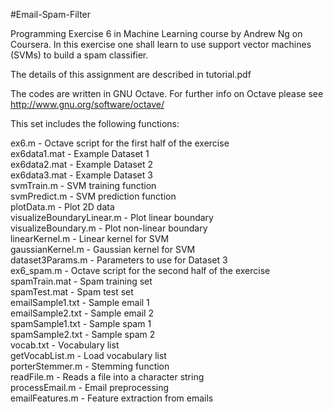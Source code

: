 #Email-Spam-Filter

Programming Exercise 6 in Machine Learning course by Andrew Ng on Coursera. In this exercise one shall learn to use support vector machines (SVMs) to build a spam classifier.

The details of this assignment are described in tutorial.pdf

The codes are written in GNU Octave. For further info on Octave please see http://www.gnu.org/software/octave/

This set includes the following functions:

ex6.m - Octave script for the first half of the exercise  
ex6data1.mat - Example Dataset 1  
ex6data2.mat - Example Dataset 2  
ex6data3.mat - Example Dataset 3  
svmTrain.m - SVM training function  
svmPredict.m - SVM prediction function  
plotData.m - Plot 2D data  
visualizeBoundaryLinear.m - Plot linear boundary  
visualizeBoundary.m - Plot non-linear boundary  
linearKernel.m - Linear kernel for SVM  
gaussianKernel.m - Gaussian kernel for SVM  
dataset3Params.m - Parameters to use for Dataset 3   
ex6_spam.m - Octave script for the second half of the exercise  
spamTrain.mat - Spam training set  
spamTest.mat - Spam test set  
emailSample1.txt - Sample email 1  
emailSample2.txt - Sample email 2  
spamSample1.txt - Sample spam 1  
spamSample2.txt - Sample spam 2  
vocab.txt - Vocabulary list  
getVocabList.m - Load vocabulary list  
porterStemmer.m - Stemming function  
readFile.m - Reads a file into a character string  
processEmail.m - Email preprocessing  
emailFeatures.m - Feature extraction from emails  
